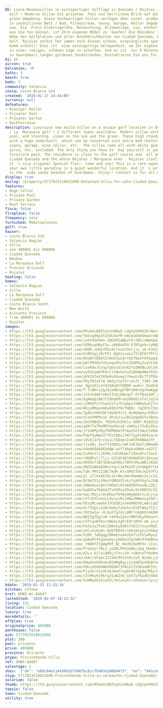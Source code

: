 ```yaml
---
DE: Luxus-Neubauvillen in einzigartiger Golflage in Quesada / Rojales / La Marquesa
  Golf ! Moderne Villen mit privatem  Pool und herrlichem Blick auf das Meer und die
  grüne Umgebung. Diese hochwertigen Villen verfügen über einen  großen Keller, der
  in zusätzlichen Bett / Bad, Fitnessraum, Sauna, Garage, Keller umgebaut werden könnte,
  usw. Die  Preis Elektrogeräte, Beleuchtung, Klimaanlage, usw. enthalten. Alles,
  was Sie tun müssen, ist Ihre eigenen Möbel zu  kaufen! Die Residenz liegt in der
  Nähe des Golfplatzes und aller Annehmlichkeiten von Ciudad Quesada, Rojales,  Marquesa
  Golf. Rojales selbst hat immer noch dieses schöne, ursprüngliche spanische Flair.
  Komm schnell! Dies ist  eine einzigartige Gelegenheit, um Ihr eigenes kleines Paradies
  in einer ruhigen, schönen Lage zu schaffen. Und es ist  nur 8 Minuten mit dem Auto
  zu Guardamars langen goldenen Sandstränden. Kontaktieren Sie uns für alle Details.
ES: ES
aircon: true
balconies: '0'
baths: 3
beach: true
beds: 3
community: Valencia
costa: Costa Blanca Süd
created: '2019-01-17 14:44:00'
currency: null
defeatures:
- Riesiger Keller
- Privater Pool
- Privater Garten
- Dachterrasse
description: Luxurious new build villas on a unique golf location in Quesada / Rojales
  / La  Marquesa golf ! 2 different types available. Modern villas with a private
  pool, and stunning  views on the sea and the green. These high standard villas come
  with a huge underbuilt  which can be converted into extra bed-/bathrooms, fitness,
  sauna, garage, wine cellar, etc.  The villas come all with white goods, lights,
  airco, etc. included. The only thing you have to  buy yourself is your personal
  furniture pack. The residence is close to the golf course and  all amenities of
  Ciudad Quesada and the whole Rojales / Marquesa area - Rojales itself  still has
  it ́ s nice original Spanish flair. Come and see! This is a rare opportunity to  create
  your own little paradise in a quiet wonderful location. And it ́ s only 8 minutes
  to the  wide sandy beaches of Guardamar. Enjoy!! Contact us for all details.
display: true
enslug: /property/5717023518621696-Detached-Villa-for-sale-Ciudad-Quesada/
features:
- Huge Cellar
- Private Pool
- Private Garden
- Roof Terrace
finca: false
fireplace: false
frequency: sale
furnished: Möbeloptionen
golf: true
hauser:
- Costa Blanca Süd
- Valencia Region
- Villa
- von 400001 bis 500000
- Ciudad Quesada
- Neubau
- La Marquesa Golf
- Provinz Alicante
- Rojales
heating: false
homes:
- Valencia Region
- Villa
- La Marquesa Golf
- Ciudad Quesada
- Costa Blanca South
- New Build
- Alicante Province
- from 400001 to 500000
- Rojales
images:
- https://lh3.googleusercontent.com/MYwkUcB8Ztph2n6BaE-cdgtp94KKI0rNGv4lYx6uBTkyH10P8qFxgRunXemPZwqvHXEPmiaU1yOzof1YY5Z_=w640-rj-e30-l100
- https://lh3.googleusercontent.com/Yk5xg9KpShI5DLEwYM-eW2qoDGH4Hw4reQMigbDOhjEi74w-TSwfuY3FxfgpVZAN0zHgFF91UcfF2kAfe6zA=w640-rj-e30-l100
- https://lh3.googleusercontent.com/ja454OdSHn-ZQGVKSaWbzChrZBklnNmXpA2OXvdf4R1jsuAuE5EFU_GIq_gVE0lrwrOV6P4GpGqPPHyWliaq=w640-rj-e30-l100
- https://lh3.googleusercontent.com/hEMksqUNyF3u-zbKB4dFU-PJMTqkkxYyNKD6kMVcvKuOC1sw1Qjl3W_DZZ4rwozsrzGdM7hmd7hOMYLCdZRX=w640-rj-e30-l100
- https://lh3.googleusercontent.com/sD0D_oU0yTOSLNifnxUJ9sCjiv_sb-FoOjUwKShLFjB834-CvdbEwV2CWKWMC5fe-OZiF3Sy6y0H6jMTK2YB=w640-rj-e30-l100
- https://lh3.googleusercontent.com/61BK5gjzRrP51-OgX1vsw2xfXlDF67fPtlerzSx2yXM3V-_TxDIzg3m4qzt4akz3MoEkCSs2xC30dIbDqwzVKw=w640-rj-e30-l100
- https://lh3.googleusercontent.com/RKoBYnDEDlGTmUk3yL0rt0Z7NwJFOYGaqdwqPKoYpiLcL6ZGbINzmYiOy1_MDWsvy07bPCZIwlidtK5BI3hY=w640-rj-e30-l100
- https://lh3.googleusercontent.com/p8lPRh8w7o5unqu9tyTntIDAM4yZvaStSUmfNzbAIsFBuTWCdZfuLaUNooygsmaYJ9N-byR_FG9Q6lAdEShH=w640-rj-e30-l100
- https://lh3.googleusercontent.com/LnxRdwJCnap7gGe1kcUo62YLQNXNLuUCz0gz3T8Y4T3w3bIJujUzvOAVIJ6ECod0GEN_9lP573Hy2_1pEVNY=w640-rj-e30-l100
- https://lh3.googleusercontent.com/wy9xEamA7Kdzr1tWuSnCwZuBGWpHWwlRS5cCjNkjyd9L-YDbT_K_-x4EGExEMmPUvuJDTBoxb-pjuYqnbFh8=w640-rj-e30-l100
- https://lh3.googleusercontent.com/pKVCGTwV2KOwRvhQuwyLY4wuUrBi7TJPGbaR7sEoheW56s1qOt8PPNqVzo9xg1HRT91sGJsIUZStzmZrko_z=w640-rj-e30-l100
- https://lh3.googleusercontent.com/FRyf8t4IYQ-DWZyrSyYZru3xJt_72W5-2NgM_-SmJOpjo_nq86V27NpSeF8Bm5CAqXR2mIr_1j_Mrm3_SZyP=w640-rj-e30-l100
- https://lh3.googleusercontent.com/_HgG1EIrofd2XAGAY50BDP-ww9xr_0sHS48ByvjR_KQcS5bSoYMz26-yHmzqLORYDjiyVBDs0Cj0-RBSwH5Z_Q=w640-rj-e30-l100
- https://lh3.googleusercontent.com/f-TcNHriZg10jmObnpUTBfnN4nVgvhwKqgkobmNhmtMQbtjoxQnkuTfunv0Ys0Beh391qQiVNBc5EPHBwHay=w640-rj-e30-l100
- https://lh3.googleusercontent.com/1Xtoh4AEYeRkIItAjbNnqGT-R2TBxk3HT_ohX2LCB03bde60RWCEm11GvG-hy-DafCXkIP3Hg3YEv3igpdQ=w640-rj-e30-l100
- https://lh3.googleusercontent.com/EgAmqQ1A8J7Z0hQGMraXzHDG6LGfolJq1vNpAVMbAemYdxOYuK03bJqG4iZWIC--_kS70wOCOlxGdYeAUt0=w640-rj-e30-l100
- https://lh3.googleusercontent.com/jcMKATn7VtmJCGfu7PipDpz7dW0aGuOjTshuAYmoCDJueYodxBKB99wZQrG6ZKSOLPhdfQoFK92puyRavotJ=w640-rj-e30-l100
- https://lh3.googleusercontent.com/W6joMMqod4Ou8IDJPOrfHQOc_7qZOtG7ZmmtcalPS_gsSFMlnP2qkr4cIEA3EaOqBFGziVjYXBp01qF1LFU=w640-rj-e30-l100
- https://lh3.googleusercontent.com/IpAhsSHbSAF14Q4K9c23_HzHwUpmyrF0hzCL3jvV7xdh7tljB35N8vb-uFSToHQhFqQQaUH8Yt1voKxihaQ=w640-rj-e30-l100
- https://lh3.googleusercontent.com/mlom7MPMv1G-XhsG3iuJ8G2oQp6EfufBnknWV3YTmTQC2_VbE8r8EX69L7pgvUAXUy_M8oTzpu2xzFhKo6hj_A=w640-rj-e30-l100
- https://lh3.googleusercontent.com/ibGSMB45v_7KQYb1kSHSls-O0DT-MjDdI3w0i6EMfK15FiyC3igQVxuVrNMW3Yg5J8FVHUiY-gCImJy7Y3tc=w640-rj-e30-l100
- https://lh3.googleusercontent.com/qdAY7a7MxMPVSph6xxQ-zUK6yj75vEoSSuaLde15KDP6uUpyMLyh3Ny24AoNeMwgVmR3OauO06GJhSxC7dAR=w640-rj-e30-l100
- https://lh3.googleusercontent.com/jY14HPp3OgfRKMD8AlPtAaIhetnWuCtV08qm6hULyBcU2bAi7Jts7j5N1LswK7sy-Y2N9JShJOgGug1v0OHVlA=w640-rj-e30-l100
- https://lh3.googleusercontent.com/PUpT6yNwUJffKzC8DL23ATfgyFkdE9iackG-lgqmwaiOy1xNrpFq5g9BazgkHZuUYrah9vSrh9agZEBg_V8=w640-rj-e30-l100
- https://lh3.googleusercontent.com/c8vK1JrErxSuiLTQO4pxIvWC0h8BA42YF_ioNeE55urJQ13_OPI7ndJ91MjuO-_AeiyPp8UiLLC2N6NS3So=w640-rj-e30-l100
- https://lh3.googleusercontent.com/itx4Nj_4vcYT43DA1cvWF1UE36GfjQRHaReHa14IwpPgxHVAmeB-XI09InItAGwDWSlHkWKrv_i6xcU_WzQ=w640-rj-e30-l100
- https://lh3.googleusercontent.com/e4e6K8AkDEbOQW-wVf7XRpks6MbH-w8ZfI7Rad_-y1LW5gJ8FxILALvy5xYW5K-OP6hA0MlLN8ZuVTCIAIa0=w640-rj-e30-l100
- https://lh3.googleusercontent.com/SsPWx37i2EkNLl43VMLWv7J8SeOFv7JmchryVbgJii_OVUZXesszv8QzPfUswKy86cufIyT3TxloNSB0Np22=w640-rj-e30-l100
- https://lh3.googleusercontent.com/rHQNPuljTlji-GZtQF4B19XHmDSKz3HrpaLHQaTCxvhlqM62rfja25njs_QN6hn_PIQoqmYaI6_tc9cHazq2=w640-rj-e30-l100
- https://lh3.googleusercontent.com/HR5R2f1BF3CBnwmXRGcT8PU7MasWKIJ6Gb0M6HhaWTVKW_Gafc0Xzp_kmd1QJC__a6cegtmgQT_LHJMZ4IRF=w640-rj-e30-l100
- https://lh3.googleusercontent.com/dNJXaBbmE08nvYqvl3mfKo5Fj5nHHpEflkEXQPCnnCouvfHgTqcAaTibssnTtU2P0Nyf8TFL1FU0Jc8NxGkt=w640-rj-e30-l100
- https://lh3.googleusercontent.com/TdH_PMY2Z1NC7k4H_KYvSM977OnJm297FlQlCfq9dLW3xHAC5QWwK8NEtMyTDUlapuNuCqhfUWBdCVyOTxJ4=w640-rj-e30-l100
- https://lh3.googleusercontent.com/pl-sTlhX4bTBc1hrNmiUHr06mmBzInjxl62CtdbUH-mFIAJBXMJRz4oi-fBNkbT9Z1MCRtda4rrw7mAE4ts=w640-rj-e30-l100
- https://lh3.googleusercontent.com/8C6HJ5SiSMonYQMUUIFvkzfgXKYKgfuJ5WEXlEPVZYS4h4I2LVMmO5kTg_0F4Riy2MYZt-_pm2ZaR5iSAZRV=w640-rj-e30-l100
- https://lh3.googleusercontent.com/3HWXAoxSqhv7H66Fi6Ck60ENfOauWL2ZEjT2Q0jym_aNHulDaWW_PVxU7Pf9-7Woau0Rue5aAUeFzZQc_oU=w640-rj-e30-l100
- https://lh3.googleusercontent.com/kpDGSw7bbA4ZTsO1MzaZ9xAi5nYWOCDifGISf_E6jDXQvTafwKtocYle3cBX0I12ttU_rBXKEtv1n4O0Rpq8=w640-rj-e30-l100
- https://lh3.googleusercontent.com/4wLrRUjir8vDRwzY6YWym0gmKActcZvjvyABP_gSm5cksV2vcoRns0TdYXIHFhuPMDcH5C_KJL4yNBp_ftX4=w640-rj-e30-l100
- https://lh3.googleusercontent.com/zYTJH3Cm3xLLdysysMiC0QwJMWwnLg7m9-g7V2G7dCWV4FzrOWAeHFAKrFxTB0ivZT3nWiJAM8BTcjbeKnYP=w640-rj-e30-l100
- https://lh3.googleusercontent.com/EKsyMLnmebkJVUSQ0jxXAGNDEVOL4AtCqU5e0YVa0qkrDfKSSltYVqgR8BKkOX_azTNaKMbeZedXtjMpI-aM=w640-rj-e30-l100
- https://lh3.googleusercontent.com/Hi7IUgLcIu0i9ebyTaGohcCKV9lWmy7S1i5xwObreHNRv3WDFnT49DiRuSDa4fhjncqJ68e3yvYIrz0G198f=w640-rj-e30-l100
- https://lh3.googleusercontent.com/JOtOwSq--8iUuX7qJdjL8MC7nAqhOz4kD08W-F1cxS8NX8iN5UbFfQ0g_by1x4fIGkTlJOTlP6PQzb0-N44O4A=w640-rj-e30-l100
- https://lh3.googleusercontent.com/N8ZZgTDg7zW-Y4FMnZyVztMM79kyFWYwoY4BBpC8IjpdECzAkOe1yZazXKf9d72ySkr0NYz5NQKr_6q6YRQ=w640-rj-e30-l100
- https://lh3.googleusercontent.com/U3TCanW7DxrdBbeLbgPrEQfJRPd-eN_znc6qHsfw1UZDKEKNKpU2cFWbm2QG88UyYQLJ4XdThPhG6sC_GHl0=w640-rj-e30-l100
- https://lh3.googleusercontent.com/hm3a1y2Ya6iZQ0oSyQ3BsYVE5JlnsynMyDIP9k7S9RJRRO072YU0AP27WXvXySeangs8pbV-fr4hQ0tEwPJKAQ=w640-rj-e30-l100
- https://lh3.googleusercontent.com/yUlv5s6yOn-BZ8TRDVkriA9zNigVxIU94q9TWAq_UYCttc4vr5HTRLlSPidO-w8F6omnv7ZWuyanF1i0EwK8=w640-rj-e30-l100
- https://lh3.googleusercontent.com/VzMh_fwRqqg39RwEnxO4vEGflnYV1wMyoyI7VE6SjGHcG3erfmY100ZzhvMK7pe3nDoQ45znhVwrUocH3pfh=w640-rj-e30-l100
- https://lh3.googleusercontent.com/qGBuKY4fgUee8ycyhDbA3fp2mBYd7dmBGxAv2zZuIbyYc_nQqfO7bj3zng1EvHJjTmwkqv0NrJo-7EJU7uMC=w640-rj-e30-l100
- https://lh3.googleusercontent.com/_tNOKF2TgWqM9f_BC_NUd9J9oMF9v-11sCwzWMHFV8BUy2JcHED78QA6SJgfpMbNFMT1mArxy3hOIF8_QKBg=w640-rj-e30-l100
- https://lh3.googleusercontent.com/ProG3yr7WLS-ysUDLPHV2kBkc1Gq_HGeBr44agubz2w1D_miBWNrGckMRQ0LBJASVG3t-9nQaBiZgcBX8ZuI=w640-rj-e30-l100
- https://lh3.googleusercontent.com/AZLx-k1l414BOj27Vcx29-rUA0reTYAo0m5d6tCRiURKMjYpAjKUagvFVBMTQ9OZnbblpuXp2Iri4ztivmw=w640-rj-e30-l100
- https://lh3.googleusercontent.com/cKActVFabCZ21SKCMYoItNi1vG_NzUDLjiKP5-bMPmJPfUMuN_FsIGjJFiIotSwbYc0A_1CwQ-Y0A2BrJxt8=w640-rj-e30-l100
- https://lh3.googleusercontent.com/kHpA5eb8EaGu02OMgBqyjja1mD5pVmbQCmCTFK39_SFActzyox4z0WcEtuDSsAShalel6kZ7fnKrSVPbQ4BElg=w640-rj-e30-l100
- https://lh3.googleusercontent.com/P0niXEUOmNKVD6OHf1PAs2C2YGKnoWP33rfI29YK5B9itG4CzSSOXb0eab5EM9BKZ2pSDIdAlDRBGmdC06Hsvw=w640-rj-e30-l100
- https://lh3.googleusercontent.com/PjyLKrnajUEaKJAsKisg0nN5lQyQq7Rbyl0UPm4ss5wtAoyZukzQ7KgCWOWYtwJtXr2WIedUc68vK3h9ZDDx=w640-rj-e30-l100
- https://lh3.googleusercontent.com/jScMhy9jRkrg31a6ZnQ_GVX7yfRadEn5N4u8E_9NfOJEuDTWcrMCGesDYRBWu26m4bHBGZRn9kGmGERHKM3ZWg=w640-rj-e30-l100
- https://lh3.googleusercontent.com/knHMymhxEie5FL7mzunuXlrxHaZeor1yzjnvmDtmZDDzloTcwmqGYgnH50eBAIu-O4dcQ-htj3UhEm8Ti_A=w640-rj-e30-l100
kdate: '2019-01-31 11:31:16'
kitchen: offene
kref: DHN3-AC-Q4687
lastedited: '2019-02-07 18:12:32'
living: 121
location: Ciudad Quesada
luxury: true
moredetails: ''
offplan: true
originalprice: 465000
penthouse: false
pid: 5717023518621696
plot: 300
pool: privates
price: 465000
province: Alicante
ptype: Freistehende Villa
ref: DHN3-Q4687
salestage: 2
shas: '{"de": "e8dc04e11443092d73487bc6ccfb483a26084473", "en": "941ca9ca486e75667d3010ebabc298a9e4872976"}'
slug: 5717023518621696-Freistehende-Villa-zu-verkaufen-Ciudad-Quesada/
solarium: false
thumb: https://lh3.googleusercontent.com/MYwkUcB8Ztph2n6BaE-cdgtp94KKI0rNGv4lYx6uBTkyH10P8qFxgRunXemPZwqvHXEPmiaU1yOzof1YY5Z_=w400-h240-n-rj-e30-l100
topsix: false
town: Ciudad Quesada
utility: true
---
```

